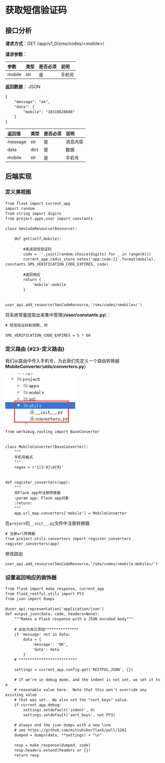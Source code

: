 # 获取短信验证码

## 接口分析

**请求方式**：GET /app/v1\_0/sms/codes/&lt;mobile&gt;/

**请求参数**：

| 参数 | 类型 | 是否必须 | 说明 |
| :--- | :--- | :--- | :--- |
| mobile | str | 是 | 手机号 |

**返回数据**： JSON

```
{
    "message": "ok",
    "data": {
        "mobile": "18310820688"
    }
}
```

| 返回值 | 类型 | 是否必须 | 说明 |
| :--- | :--- | :--- | :--- |
| message | str | 是 | 消息内容 |
| data | dict | 是 | 数据 |
| mobile | str | 是 | 手机号 |

## 后端实现

### 定义类视图

```
from flask import current_app
import random
from string import digits
from project.apps.user import constants

class SmsCodeResource(Resource):

    def get(self,mobile):

        #发送短信验证码
        code = ''.join([random.choice(digits) for _ in range(6)])
        current_app.redis_store.setex('app:code:{}'.format(mobile), constants.SMS_VERIFICATION_CODE_EXPIRES, code)

        #返回相应
        return {
            'mobile':mobile
        }


user_api.add_resource(SmsCodeResource,'/sms/codes/<mobile>/')
```

将系统常量提取出来集中管理\(**/user/constants.py**\)：

```
# 短信验证码有效期, 秒

SMS_VERIFICATION_CODE_EXPIRES = 5 * 60
```

### 定义路由 {#23-定义路由}

我们从路由中传入手机号，为此我们先定义一个路由转换器**MobileConverter**\(**utils/converters.py**\)

![](/assets/project_utils.png)

```
from werkzeug.routing import BaseConverter


class MobileConverter(BaseConverter):
    """
    手机号格式
    """
    regex = r'1[3-9]\d{9}'


def register_converters(app):
    """
    向Flask app中注册转换器
    :param app: Flask app对象
    :return:
    """
    app.url_map.converters['mobile'] = MobileConverter
```

在`project`的`__init__.py`文件中注册转换器

```
# 注册url转换器
from project.utils.converters import register_converters
register_converters(app)
```

修改路由

```
user_api.add_resource(SmsCodeResource,'/sms/codes/<mobile:mobile>/')
```

### 设置返回响应的装饰器

```
from flask import make_response, current_app
from flask_restful.utils import PY3
from json import dumps

@user_api.representation('application/json')
def output_json(data, code, headers=None):
    """Makes a Flask response with a JSON encoded body"""

    # 此处为自己添加***************
    if 'message' not in data:
        data = {
            'message': 'OK',
            'data': data
        }
    # **************************

    settings = current_app.config.get('RESTFUL_JSON', {})

    # If we're in debug mode, and the indent is not set, we set it to a
    # reasonable value here.  Note that this won't override any existing value
    # that was set.  We also set the "sort_keys" value.
    if current_app.debug:
        settings.setdefault('indent', 4)
        settings.setdefault('sort_keys', not PY3)

    # always end the json dumps with a new line
    # see https://github.com/mitsuhiko/flask/pull/1262
    dumped = dumps(data, **settings) + "\n"

    resp = make_response(dumped, code)
    resp.headers.extend(headers or {})
    return resp
```




